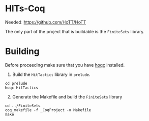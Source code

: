 # HITs-Coq

Needed: https://github.com/HoTT/HoTT

The only part of the project that is buildable is the `FiniteSets` library.

# Building

Before proceeding make sure that you have [hoqc](https://github.com/HoTT/HoTT) installed.

1. Build the `HitTactics` library in `prelude`.
```
cd prelude
hoqc HitTactics
```
2. Generate the Makefile and build the `FiniteSets` library
```
cd ../FiniteSets
coq_makefile -f _CoqProject -o Makefile
make
```    
